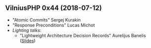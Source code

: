 ## VilniusPHP 0x44 (2018-07-12)
* "Atomic Commits" Sergej Kurakin
* "Response Preconditions" Lucas Michot
* _Lighting talks_:
  * "Lightweight Architecture Decision Records" Aurelijus Banelis ([Slides](https://aurelijus.banelis.lt/prezentations/vilniusphp-2018/ADR.pdf))

